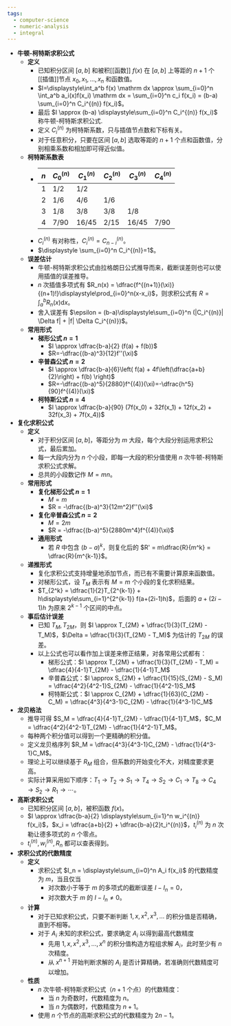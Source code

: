 ```yaml
---
tags:
  - computer-science
  - numeric-analysis
  - integral
---
```

- **牛顿-柯特斯求积公式**
	- **定义**
		- 已知积分区间 $[a,b]$ 和被积[[函数]] $f(x)$ 在 $[a,b]$ 上等距的 $n+1$ 个[[插值]]节点 $x_0,x_1,\dots,x_n$ 和函数值。
		- $I=\displaystyle\int_a^b f(x) \mathrm dx \approx \sum_{i=0}^n \int_a^b a_i(x)f(x_i) \mathrm dx = \sum_{i=0}^n c_i f(x_i) = (b-a) \sum_{i=0}^n C_i^{(n)} f(x_i)$。
		- 最后 $I \approx (b-a) \displaystyle\sum_{i=0}^n C_i^{(n)} f(x_i)$ 称牛顿-柯特斯求积公式.
		- 定义 $C_i^{(n)}$ 为柯特斯系数，只与插值节点数和下标有关。
		- 对于任意积分，只要在区间 $[a,b]$ 选取等距的 $n+1$ 个点和函数值，分别相乘系数和相加即可得近似值。
	- **柯特斯系数表**
		- | $n$ | $C_0^{(n)}$ | $C_1^{(n)}$ | $C_2^{(n)}$ | $C_3^{(n)}$ | $C_4^{(n)}$ |
		  |-|-|-|-|-|-|
		  | $1$ | $1/2$ | $1/2$ | | | |
		  | $2$ | $1/6$ | $4/6$ | $1/6$ | | |
		  | $3$ | $1/8$ | $3/8$ | $3/8$ | $1/8$ | |
		  | $4$ | $7/90$ | $16/45$ | $2/15$ | $16/45$ | $7/90$ |
		- $C_i^{(n)}$ 有对称性，$C_i^{(n)}=C_{n-i}^{(n)}$。
		- $\displaystyle \sum_{i=0}^n C_i^{(n)}=1$。
	- **误差估计**
		- 牛顿-柯特斯求积公式由拉格朗日公式推导而来，截断误差则也可以使用插值的误差推导。
		- $n$ 次插值多项式有 $R_n(x) = \dfrac{f^{(n+1)}(\xi)}{(n+1)!}\displaystyle\prod_{i=0}^n(x-x_i)$，则求积公式有 $R=\displaystyle\int_a^b R_n(x)\mathrm dx$。
		- 舍入误差有 $\epsilon = (b-a)\displaystyle\sum_{i=0}^n (|C_i^{(n)}| \Delta f| + |f| \Delta C_i^{(n)})$。
	- **常用形式**
		- **梯形公式 $n=1$**
			- $I \approx \dfrac{b-a}{2} (f(a) + f(b))$
			- $R=-\dfrac{(b-a)^3}{12}f''(\xi)$
		- **辛普森公式 $n=2$**
			- $I \approx \dfrac{b-a}{6}\left( f(a) + 4f\left(\dfrac{a+b}{2}\right) + f(b) \right)$
			- $R=-\dfrac{(b-a)^5}{2880}f^{(4)}(\xi)=-\dfrac{h^5}{90}f^{(4)}(\xi)$
		- **柯特斯公式 $n=4$**
			- $I \approx \dfrac{b-a}{90} (7f(x_0) + 32f(x_1) + 12f(x_2) + 32f(x_3) + 7f(x_4))$
- **复化求积公式**
	- **定义**
		- 对于积分区间 $[a,b]$，等距分为 $m$ 大段，每个大段分别运用求积公式，最后累加。
		- 每一大段内分为 $n$ 个小段，即每一大段的积分值使用 $n$ 次牛顿-柯特斯求积公式求解。
		- 总共的小段数记作 $M=mn$。
	- **常用形式**
		- **复化梯形公式 $n=1$**
			- $M=m$
			- $R = -\dfrac{(b-a)^3}{12m^2}f''(\xi)$
		- **复化辛普森公式 $n=2$**
			- $M=2m$
			- $R = -\dfrac{(b-a)^5}{2880m^4}f^{(4)}(\xi)$
		- **通用形式**
			- 若 $R$ 中包含 $(b-a)^k$，则复化后的 $R' = m\dfrac{R}{m^k} = \dfrac{R}{m^{k-1}}$。
	- **递推形式**
		- 复化求积公式支持增量地添加节点，而已有不需要计算原来函数值。
		- 对梯形公式，设 $T_M$ 表示有 $M=m$ 个小段的复化求积结果。
		- $T_{2^k} = \dfrac{1}{2}T_{2^{k-1}} + h\displaystyle\sum_{i=1}^{2^{k-1}} f(a+(2i-1)h)$，后面的 $a+(2i-1)h$ 为原来 $2^{k-1}$ 个区间的中点。
	- **事后估计误差**
		- 已知 $T_M,T_{2M}$，则 $I \approx T_{2M} + \dfrac{1}{3}(T_{2M} - T_M)$，$\Delta = \dfrac{1}{3}(T_{2M} - T_M)$ 为估计的 $T_{2M}$ 的误差。
		- 以上公式也可以看作加上误差来修正结果，对各常用公式都有：
			- 梯形公式：$I \approx T_{2M} + \dfrac{1}{3}(T_{2M} - T_M) = \dfrac{4}{4-1}T_{2M} - \dfrac{1}{4-1}T_M$
			- 辛普森公式：$I \approx S_{2M} + \dfrac{1}{15}(S_{2M} - S_M) = \dfrac{4^2}{4^2-1}S_{2M} - \dfrac{1}{4^2-1}S_M$
			- 柯特斯公式：$I \approx C_{2M} + \dfrac{1}{63}(C_{2M} - C_M) = \dfrac{4^3}{4^3-1}C_{2M} - \dfrac{1}{4^3-1}C_M$
- **龙贝格法**
	- 推导可得 $S_M = \dfrac{4}{4-1}T_{2M} - \dfrac{1}{4-1}T_M$，$C_M = \dfrac{4^2}{4^2-1}T_{2M} - \dfrac{1}{4^2-1}T_M$。
	- 每种两个积分值可以得到一个更精确的积分值。
	- 定义龙贝格序列 $R_M = \dfrac{4^3}{4^3-1}C_{2M} - \dfrac{1}{4^3-1}C_M$。
	- 理论上可以继续基于 $R_M$ 组合，但系数的开始变化不大，对精度要求更高。
	- 实际计算采用如下顺序：$T_1 \to T_2 \to S_1 \to T_4 \to S_2 \to C_1 \to T_8 \to C_4 \to S_2 \to R_1 \to \cdots$。
- **高斯求积公式**
	- 已知积分区间 $[a,b]$，被积函数 $f(x)$。
	- $I \approx \dfrac{b-a}{2} \displaystyle\sum_{i=1}^n w_i^{(n)} f(x_i)$，$x_i = \dfrac{a+b}{2} + \dfrac{b-a}{2}t_i^{(n)}$，$t_i^{(n)}$ 为 $n$ 次勒让德多项式的 $n$ 个零点。
	- $t_i^{(n)},w_i^{(n)},R_n$ 都可以查表得到。
- **求积公式的代数精度**
	- **定义**
		- 求积公式 $I_n = \displaystyle\sum_{i=0}^n A_i f(x_i)$ 的代数精度为 $m$，当且仅当
			- 对次数小于等于 $m$ 的多项式的截断误差 $I-I_n=0$，
			- 对次数大于 $m$ 的 $I-I_n\ne 0$。
	- **计算**
		- 对于已知求积公式，只要不断判断 $1,x,x^2,x^3,\dots$ 的积分值是否精确，直到不相等。
		- 对于 $A_i$ 未知的求积公式，要求确定 $A_i$ 以得到最高代数精度
			- 先用 $1,x,x^2,x^3,\dots,x^n$ 的积分值构造方程组求解 $A_i$，此时至少有 $n$ 次精度。
			- 从 $x^{n+1}$ 开始判断求解的 $A_i$ 是否计算精确，若准确则代数精度可以增加。
	- **性质**
		- $n$ 次牛顿-柯特斯求积公式（$n+1$ 个点）的代数精度：
			- 当 $n$ 为奇数时，代数精度为 $n$。
			- 当 $n$ 为偶数时，代数精度为 $n+1$。
		- 使用 $n$ 个节点的高斯求积公式的代数精度为 $2n-1$。